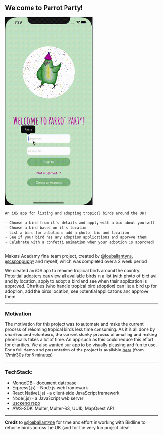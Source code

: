 ## Welcome to Parrot Party!

![parrotpartygif](parrotparty.gif)


```  
An iOS app for listing and adopting tropical birds around the UK!
   
- Choose a bird from it's details and apply with a bio about yourself
- Choose a bird based on it's location
- List a bird for adoption: add a photo, bio and location!
- See if your bird has any adoption applications and approve them
- Celebrate with a confetti animation when your adoption is approved!
   
```

Makers Academy final team project, created by [@louballantyne](https://github.com/louballantyne), [@cspoppuppy](https://github.com/cspoppuppy) and myself, which was completed over a 2 week period.

We created an iOS app to rehome tropical birds around the country. Potential adopters can view all available birds in a list (with photo of bird avi and by location, apply to adopt a bird and see when their application is approved.
Charities (who handle tropical bird adoption) can list a bird up for adoption, add the birds location, see potential applications and approve them.

----

### Motivation
The motivation for this project was to automate and make the current process of rehoming tropical birds less time consuming. As it is all done by charities and volunteers, the current clunky process of emailing and making phonecalls takes a lot of time. 
An app such as this could reduce this effort for charities. We also wanted our app to be visually pleasing and fun to use. For a full demo and presentation of the project is available [here](https://www.youtube.com/watch?v=avCYlOvstGc) (from 17min30s for 5 minutes)

----

### TechStack:
- MongoDB - document database
- Express(.js) - Node.js web framework
- React Native(.js) - a client-side JavaScript framework
- Node(.js) - a JavaScript web server
- [Backend repo](https://github.com/fg24davies/party-parrots-server)
- AWS-SDK, Multer, Multer-S3, UUID, MapQuest API

----

**Credit** to [@louballantyne](https://github.com/louballantyne) for time and effort in working with Birdline to rehome birds across the UK (and for the very fun project idea!)


